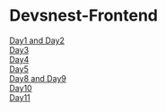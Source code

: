 # Devsnest-Frontend

[Day1 and Day2](https://day1-and-day2.netlify.app/)
<br />
[Day3](https://day3-devsnest.netlify.app/)
<br />
[Day4](https://day4-devsnest.netlify.app/)
<br />
[Day5](https://day5-devsnest.netlify.app/)
<br />
[Day8 and Day9](https://day8-and-day9.netlify.app/)
<br />
[Day10](https://day10-devsnest.netlify.app/)
<br />
[Day11](https://day11-devsnest.netlify.app/)

